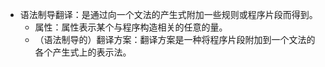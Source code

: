 
* 语法制导翻译：是通过向一个文法的产生式附加一些规则或程序片段而得到。
    - 属性：属性表示某个与程序构造相关的任意的量。
    - （语法制导的）翻译方案：翻译方案是一种将程序片段附加到一个文法的各个产生式上的表示法。


